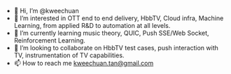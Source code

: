 - 👋 Hi, I’m @kweechuan
- 👀 I’m interested in OTT end to end delivery, HbbTV, Cloud infra, Machine Learning, from applied R&D to automation at all levels.
- 🌱 I’m currently learning music theory, QUIC, Push SSE/Web Socket, Reinforcement Learning. 
- 💞️ I’m looking to collaborate on HbbTV test cases, push interaction with TV, instrumentation of TV capabilities.
- 📫 How to reach me kweechuan.tan@gmail.com

<!---
kweechuan/kweechuan is a ✨ special ✨ repository because its `README.md` (this file) appears on your GitHub profile.
You can click the Preview link to take a look at your changes.
--->
